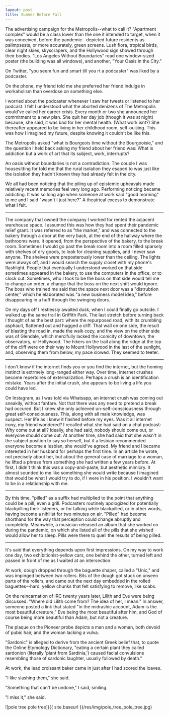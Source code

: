 ```yaml
---
layout: post
title: Summer Before Fall
---
```


The advertising campaign for the Metropolis--what to call it? "Apartment complex" would be a class lower than the one it intended to target, when it was conceived, before the pandemic--depicted future residents as palimpsests, or more accurately, green screens. Lush flora, tropical birds, clear night skies, skyscrapers, and the Hollywood sign showed through their bodies. "Los Angeles Without Boundaries" read one window-sized poster (the building was all windows), and another, "Your Oasis in the City."

On Twitter, "you seem fun and smart till you rt a podcaster" was liked by a podcaster.

On the phone, my friend told me she preferred her friend indulge in workaholism than overdose on something else.

I worried about the podcaster whenever I saw her tweets or listened to her podcast. I felt I understood what the aborted denizens of The Metropolis would've called her career crisis. Every month or two she announced her commitment to a new plan. She quit her day job (though it was at night) because, she said, it was bad for her mental health. (What work isnt?) She thereafter appeared to be living in her childhood room, self-ouijiing. This was how I imagined my future, despite knowing it couldn't be like this.

The Metropolis asked "what is Bourgeois time without the Bourgeoisie," and the question I held back asking my friend about her friend was: What is addiction but a work of art that its subject, work, interrupts?

An oasis without boundaries is not a contradiction. The couple I was housesitting for told me that the rural isolation they esaped to was just like the isolation they hadn't known they had already felt in the city.

We all had been noticing that the piling up of epistemic upheavals made relatively recent memories feel very long ago. Performing noticing became addicting. It was so long ago when someone at work said "good morning" to me and I said "wasn't I just here?" A theatrical excess to demonstrate what I felt.

---

The company that owned the company I worked for rented the adjacent warehouse space. I assumed this was how they had spent their pandemic relief grant. It was referred to as "the market," and was connected to the bakery through a door at the very back, at the end of the hallway where the bathrooms were. It opened, from the perspective of the bakery, to the break room. Sometimes I would go past the break room into a room filled sparsely with shelves of dry goods, to look for cleaning supplies, and I never saw anyone. The shelves were preposterously lower than the ceiling. The lights were always off, and I would search the supply closet with my phone's flashlight. People that eventually I understood worked on that side sometimes appeared in the bakery, to use the computers in the office, or to clock out. Sometimes, who I took to be the boss on that side would tell me to change an order, a change that the boss on the next shift would ignore. The boss who trained me said that the space next door was a "distrubtion center," which he elaborated was "a new business model idea," before disappearing in a huff through the swinging doors.

On my days off I restlessly awaited dusk, when I could finally go outside. I walked up the same trail in Griffith Park. The last stretch before turning back I thought of as the best part: where the repurposed road, with its crumbling asphault, flattened out and hugged a cliff. That wall on one side, the result of blasting the road in, made the walk cozy, and the view on the other side was of Glendale, which mercifully lacked the iconicity of downtown, the observatory, or Hollywood. The hikers on the trail along the ridge at the top of the cliff were on their way to Mount Hollywood in the last of the sunlight, and, observing them from below, my pace slowed. They seemed to teeter.

---

I don't know if the internet finds you or you find the internet, but the homing instinct is extrmely long-ranged either way. Over time, internet crushes become repertoires of externalization. Perhaps a crush is an identification mistake. Years after the initial crush, she appears to be living a life you could have led.

On Instagram, as I was told via Whatsapp, an internet crush was coming out sneakily, without fanfare. Not that there was any need to pretend a break had occured. But I knew she only achieved un-self-consciousness through great self-consciousness. This, along with all male knowledge, was suspect. Her life as I knew it flashed before my eyes. Was it all internet irony, my friend wondered? I recalled what she had said on a chat podcast: Why come out at all? Ideally, she had said, nobody should come out, or everyone should come out. At another time, she had said that she wasn't in the subject position to say so herself, but if a lesbian recommended everyone become a lesbian, she would've agreed. My friend and I became interested in her husband for perhaps the first time. In an article he wrote, not precisely about her, but about the general case of marriage to a woman, he lifted a phrase from something she had written a few years before. At first, I didn't think this was a copy-and-paste, but aesthetic mimicry. It almost sounded to me like something she would write because I imagined that would be what I would try to do, if I were in his position. I wouldn't want to be in a relationship with me.

---

By this time, "pilled" as a suffix had multiplied to the point that anything could be a pill, even a grill. Podcasters routinely apologized for potentially blackpilling their listeners, or for talking while blackpilled, or in other words, having become a nihilist for two minutes on air. "Pilled" had become shorthand for the way that perception could change abruptly and completely. Meanwhile, a musician released an album that she worked on during the pandemic, on which she listed all of the pills that she wished would allow her to sleep. Pills were there to quell the results of being pilled.

---

It's said that everything depends upon first impressions. On my way to work one day, two exhibitionist-yellow cars, one behind the other, turned left and passed in front of me as I waited at an intersection.

At work, dough dropped through the baguette shaper, called a "Unic," and was impinged between two rollers. Bits of the dough got stuck on unseen parts of the rollers, and came out the next day embedded in the rolled baguettes--hard, yellow chunks that felt satisfying to remove, like scabs.

On the reincarnation of IRC twenty years later, Lilith and Eve were being discussed. "Where did Lilith come from? The idea of her, I mean." In answer, someone posted a link that stated "in the midrashic account, Adam is the most beautiful creature," Eve being the most beautiful after him, and God of course being more beautiful than Adam, but not a creature.

The plaque on the Pioneer probe depicts a man and a woman, both devoid of pubic hair, and the woman lacking a vulva.

"Sardonic" is alleged to derive from the ancient Greek belief that, to quote the Online Etymology Dictionary, "eating a certain plant they called sardonion (literally 'plant from Sardinia,') caused facial convulsions resembling those of sardonic laughter, usually followed by death."

At work, the lead croissant baker came in just after I had scored the loaves.

"I like slashing them," she said.

"Something that can't be undone," I said, smiling.

"I miss it," she said.

![pole tree pole tree]({{ site.baseurl }}/res/img/pole_tree_pole_tree.jpg)